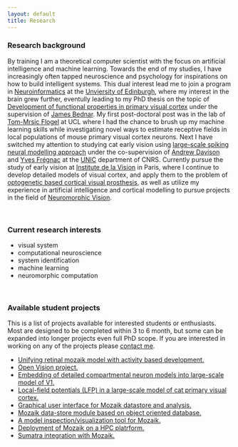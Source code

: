 ```yaml
---
layout: default
title: Research
---
```


### Research background



By training I am a theoretical computer scientist with the focus on artificial intelligence and machine learning. Towards the end of my
studies, I have increasingly often tapped neuroscience and psychology for inspirations on how to build intelligent systems.
This dual interest lead me to join a program in [Neuroinformatics](http://www.anc.ed.ac.uk/dtc/) at the [Unviersity of Edinburgh](http://www.ed.ac.uk/home), where my interest in the brain
grew further, eventully leading to my PhD thesis on the topic of [Development of functional properties in primary visual cortex](https://www.era.lib.ed.ac.uk/handle/1842/4875) under the
supervision of [James Bednar](http://homepages.inf.ed.ac.uk/jbednar/). My first post-doctoral post was in the lab of [Tom-Mrsic Flogel](http://www.biozentrum.unibas.ch/research/groups-platforms/overview/unit/mrsic-flogel/) at UCL where I had the chance to
brush up my machine learning skills while investigating novel ways to estimate receptive fields in local populations of mouse
primary visual cortex neurons. Next I have switched my attention to studying cat early vision  using [large-scale spiking neural modelling approach](http://127.0.0.1:4000/projects.html) under the co-supervision of <a href="http://andrewdavison.info/">Andrew Davison</a> and <a href="https://www.unic.cnrs-gif.fr/people/Yves_Fr%C3%A9gnac/"> Yves Frégnac</a> at 
the <a href="https://www.unic.cnrs-gif.fr/">UNIC</a> department of CNRS. Currently pursue the study of early vision at <a href="http://www.institut-vision.org/en/">Institute de la Vision</a> in Paris,
where I continue to develop detailed models of visual cortex, and apply them to the problem of [optogenetic based cortical visual prosthesis](https://www.darpa.mil/news-events/2017-07-10), as well as
utilize my experience in artificial intelligence and cortical modelling to pursue projects in the field of [Neuromorphic Vision](http://neuromorphic-vision.com/).


<br>

### Current research interests

* visual system
* computational neuroscience
* system identification
* machine learning
* neuromorphic computation

<br>


### Available student projects

This is a list of projects available for interested students or enthusiasts. Most are designed to be completed
within 3 to 6 month, but some can be expanded into longer projects even full PhD scope. If you are interested 
in working on any of the projects please [contact me](./index.html).

* <a href="javascript:void(0)" onclick="$('#project1').toggle();">Unifying retinal mozaik model with activity based development.</a>
    <small id="project1" class="studentprojectlist" style="display: none;">
        During post-natal development, primary visual cortex undergoes remarkable functional organization resulting - among others - in expression
        of topologically smooth orientation map across it's surface. The most common type of explenation for this phenomena is activity based development,
        whereby internally generated or visually driven activity coupled with plasticity in the thalamo-cortical and corico-cortical pathway
        induces gradual establishment of the orientation maps. [LISSOM](http://ioam.github.io/topographica/Tutorials/GCAL_Tutorial.html) based familiy of models is an example of such activity + plasticity driven models.
        An alternative explanation has been proposed by [Ringach](http://jn.physiology.org/content/92/1/468) (see also [this](http://www.nature.com/neuro/journal/v14/n7/full/nn.2824.html)) , in which the initial orientation maps are directly established by
        the very specific geometric properties of retinal ganglion cells RFs positions in visual space: [retinal mozaiks](http://labs.nri.ucsb.edu/reese/benjamin/PubsRetinalMosaics.html). However, this explanation
        can account only for initial very weak orientation maps, and low orienation selectivities of individual neurons in particular, and it is clear that
        the system has to undergo major further refinement in order to match the experimentally observed adult state. The goal of this project is to combine
        the two hypothesis of orientation map development and investigate their possible interactions.
        Specifically retinal mozaiks will be introduced into a LISSOM model, thus inducing the initial orientation maps based on Ringach et al. theory.
        This will be followed by simulation of the activity and plasticity driven development, which should lead to refinement of the intial maps.
        The correspondance between the initial retinal mozaik induced map with the final developed map will be assesed, and possible advantages of such
        dual orientation map development mechanism will be investigated.
    </small>
* <a href="javascript:void(0)" onclick="$('#project8').toggle();">Open Vision project.</a>    
    <small id="project8" class="studentprojectlist" style="display: none;">
        <a href="https://github.com/antolikjan/mozaik">Mozaik</a> is a an automated workflow for large-scale neural simulations. Inspired by the [OpenWorm](http://www.openworm.org)
	initiative, this project strives to bring neural based modelling of vision to the public. It will seek to engage the cognitive sciences enthusiast community into
	coordinate effort to build a comprehensive model of early and higher vision. We envision multiple phases of the project: <br>
	(1) Build a server running mozaik based V1 model and serve it on the new Open Vision website. The website will allow any member of public to submit a video and receive back the responses of selected model cells.<br>
	(2) Develop a web frontend to the Mozaik toolkit and use it to expand the Open Vision website to allow full configuration of the served model. Publish more models and experimental protocols already develop in our group. <br>
	(3) Expand upon 1 and 2 to build full open science platform similar to OpenWorm project, and build striving community around it.
    </small> 
* <a href="javascript:void(0)" onclick="$('#project2').toggle();">Embedding of detailed compartmental neuron models into large-scale model of V1.</a>    
    <small id="project2" class="studentprojectlist" style="display: none;">
        One of the ongoing projects in our group is development of  <a href="./projects.html">large-scale integrative model </a> of cat primary visual cortex (V1).
        This model is based on the <a href="http://www.scholarpedia.org/article/Adaptive_exponential_integrate-and-fire_model">Adaptive-Exponential Leaky Integrate and Fire</a> 
        neuron model, which reduces biological neurons to a point process, ignoring
        its geometrical properties. In this project student will embed single compartmental model of V1 pyramidal neuron into the large scale point process
        simulation available in the group, and investigate the behavior of the added detailed neuron under the influence of the input coming from the large scale 
        V1 simulation, focusing on properties influenced by the neuron's geometry.
    </small> 
* <a href="javascript:void(0)" onclick="$('#project3').toggle();">Local-field potentials (LFP) in a large-scale model of cat primary visual cortex.</a>    
    <small id="project3" class="studentprojectlist" style="display: none;">
        One of the ongoing projects in our group is development of  <a href="./projects.html">large-scale integrative model </a> of cat primary visual cortex (V1).
        [LFP](https://en.wikipedia.org/wiki/Local_field_potential) is an electrophysiological signal generated by the summed electric current flowing from multiple 
        nearby neurons within a small volume of nervous tissue. The goal of this project is to investigate the LFP signals that would be generated 
        in our simulations of V1. The V1 model under investigation does not explicitly  contain LFP signals, only the sub-threshold and spiking responses of 
        individual neurons are available. Therefore one of previously proposed models 
        of LFP signals such as [this one](https://github.com/INM-6/hybridLFPy) will be used to generate artifical LFP signals based on the outputs of the V1 simulation. 
        This will be followed by thourough analysis of the resulting LFPs and results compared to previous findings, including recent data recorded at <a href="http://www.unic.cnrs-gif.fr/teams.html">UNIC</a> by the 
        <a href="https://www.unic.cnrs-gif.fr/teams/Research%20group%20of%20Yves%20Fr%C3%A9gnac">Yves Frégnac group</a>. 
  </small>        
* <a href="javascript:void(0)" onclick="$('#project4').toggle();">Graphical user interface for Mozaik datastore and analysis.</a>    
    <small id="project4" class="studentprojectlist" style="display: none;">
        <a href="https://github.com/antolikjan/mozaik">Mozaik</a> is a an automated workflow for large-scale neural simulations.
        Mozaik automatically records data from simulations, annotates it with metadata regarding experimental context, and stores
        them in an internal data-store. An query based interface allows analysis and visualization modules to efficiently navigate
        through the stored data based on the attached metadata. Currently, Mozaik offers only programatic API to perform these interactions
        with data-store. The goal of this project would be to write a graphical user interface frontend to the Mozaik data-store, that will
        allow users to conveniently and interactively navigate and select data from the data-store and subsequently execute on them anaysis and
        visualization routines from Mozaik libraries.      
    </small> 
* <a href="javascript:void(0)" onclick="$('#project5').toggle();">Mozaik data-store module based on object oriented database.</a>
    <small id="project5" class="studentprojectlist" style="display: none;">
        <a href="https://github.com/antolikjan/mozaik">Mozaik</a> is a an automated workflow for large-scale neural simulations,
        with a highly modular architecture. One of the core Mozaik modules is a data-store, in which recordings from simulations richly
        annotated with metadata regarding experimental context are stored. Currently the data-store module is implemented as a
        database-like system based on [Neo](http://neuralensemble.org/neo/) library for internal representation of recorded data. 
        The goal of this project is to develop an alternative data-store module based around dedicated key-value database such as
        [BerkelyDB](http://www.oracle.com/technetwork/database/database-technologies/berkeleydb/overview/index.html) or [CodernityDB](http://labs.codernity.com/codernitydb/).
    </small>
* <a href="javascript:void(0)" onclick="$('#project6').toggle();">A model inspection/visualization tool for Mozaik.</a>
    <small id="project6"  class="studentprojectlist" style="display: none;">
        <a href="https://github.com/antolikjan/mozaik">Mozaik</a> is a an automated workflow for large-scale neural simulations.
        The [model of primary visual cortex](/projects.html) developed in our lab, and implemented in Mozaik, has a complex connectivity structure. 
        Although there are various tests that the connectivity has been realized as expected, currently, there is no easy way to 
        visualize the network spatial structure and connectivity in [Mozaik](https://github.com/antolikjan/mozaik). The aim of this project is to develop a 
        model inspection and visualization tool, for Mozaik, possibly building on existing tools such as [ConnPlotter](http://arken.umb.no/~plesser/software.html), [Moogli](http://moose.ncbs.res.in/moogli/), and [NeurAnim](http://software.incf.org/software/neuranim).
    </small>
* <a href="javascript:void(0)" onclick="$('#project7').toggle();">Deployment of Mozaik on a HPC platrform.</a>
    <small id="project7" class="studentprojectlist" style="display: none;">
        [Mozaik](https://github.com/antolikjan/mozaik) is a an automated workflow for large-scale neural simulations.
        Mozaik depends on a moderate software stack including [PyNN](http://neuralensemble.org/PyNN/) as a simulator independent
        model specification language, and [Nest](http://www.nest-initiative.org/) as the simulator of choice in our projects.
        Currently we deploy Mozaik (together with the software stack) on a local cluster, however already at this relatively 
        small scale we are aware of number of inefficiencies in terms of its performance in the parallel environment. Furthermore, in future we would like 
        to deploy Mozaik on a large-scale High Performance Computing (HPC) platform such as [ADA](http://www.idris.fr/ada/). The goal of this project is to test and optimize Mozaik and it's underlying
        software stack to run efficiently on the local cluster, and subsequently scale it up to a large-scale HPC platform.
        This project is suitable for students with experience and interest in parallel programming and HPC.
    </small>
* <a href="javascript:void(0)" onclick="$('#project8').toggle();">Sumatra integration with Mozaik.</a>    
    <small id="project8" class="studentprojectlist" style="display: none;">
        <a href="https://github.com/antolikjan/mozaik">Mozaik</a> is a an automated workflow for large-scale neural simulations.
        <a href="http://neuralensemble.org/sumatra/">Sumatra</a> is a tool for provenance tracking. Sumatra shares several features with Mozaik,  but it also 
        posses features that would enhance the Mozaik workflow. The goal of this project is to integrate Sumatra with Mozaik, and 
        remove overlapping features from Mozaik and delegating them to Sumatra, in line with long term goal of outsourcing 
        as much functionality from Mozaik to dedicated tools. This project is suitable for students with interest in Neuroinformatics
        and moderate skills in Python and versioning systems. 
    </small> 
    
    
    
    
